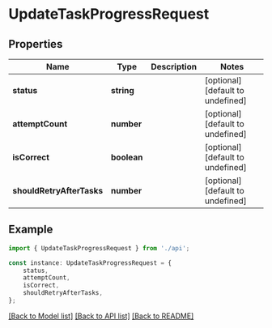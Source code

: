 # UpdateTaskProgressRequest


## Properties

Name | Type | Description | Notes
------------ | ------------- | ------------- | -------------
**status** | **string** |  | [optional] [default to undefined]
**attemptCount** | **number** |  | [optional] [default to undefined]
**isCorrect** | **boolean** |  | [optional] [default to undefined]
**shouldRetryAfterTasks** | **number** |  | [optional] [default to undefined]

## Example

```typescript
import { UpdateTaskProgressRequest } from './api';

const instance: UpdateTaskProgressRequest = {
    status,
    attemptCount,
    isCorrect,
    shouldRetryAfterTasks,
};
```

[[Back to Model list]](../README.md#documentation-for-models) [[Back to API list]](../README.md#documentation-for-api-endpoints) [[Back to README]](../README.md)
